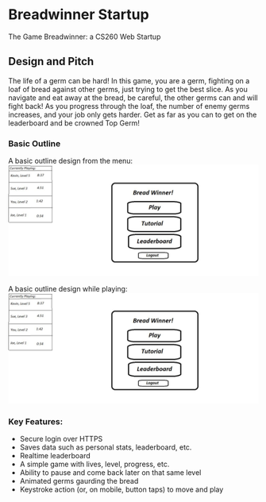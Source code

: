 # Breadwinner Startup
The Game Breadwinner: a CS260 Web Startup


## Design and Pitch
The life of a germ can be hard! In this game, you are a germ, fighting on a loaf of bread against other germs, just trying to get the best slice. As you navigate and eat away at the bread, be careful, the other germs can and will fight back! As you progress through the loaf, the number of enemy germs increases, and your job only gets harder. Get as far as you can to get on the leaderboard and be crowned Top Germ!

### Basic Outline
A basic outline design from the menu:
<img src="https://github.com/Watermeloncl/startup-breadwinner/blob/main/Outline%20Design%20Menu.JPG" alt="Design Outline: Menu">

A basic outline design while playing:
<img src="https://github.com/Watermeloncl/startup-breadwinner/blob/main/Outline%20Design%20Menu.JPG" alt="Design Outline: Playing">

### Key Features:
- Secure login over HTTPS
- Saves data such as personal stats, leaderboard, etc.
- Realtime leaderboard
- A simple game with lives, level, progress, etc.
- Ability to pause and come back later on that same level
- Animated germs gaurding the bread
- Keystroke action (or, on mobile, button taps) to move and play
